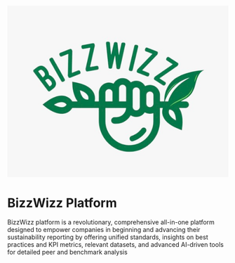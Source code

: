 ![img.png](img.png)

# BizzWizz Platform

BizzWizz platform is a revolutionary, comprehensive all-in-one platform designed to empower companies in beginning and advancing their sustainability reporting by offering unified standards, insights on best practices and KPI metrics, relevant datasets, and advanced AI-driven tools for detailed peer and benchmark analysis

